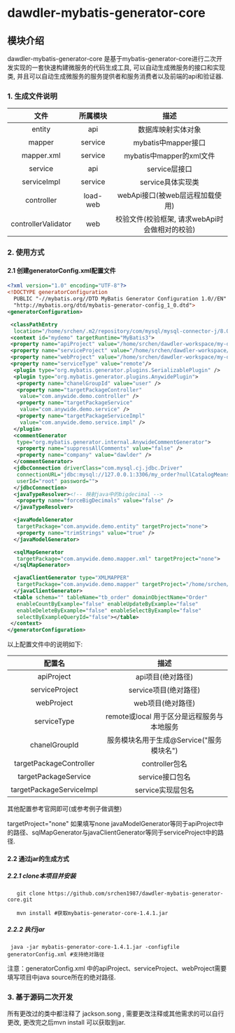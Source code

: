 # dawdler-mybatis-generator-core

## 模块介绍

dawdler-mybatis-generator-core 是基于mybatis-generator-core进行二次开发实现的一套快速构建微服务的代码生成工具, 可以自动生成微服务的接口和实现类, 并且可以自动生成微服务的服务提供者和服务消费者以及前端的api和验证器.

### 1. 生成文件说明

|        文件         | 所属模块 |                      描述                      |
| :-----------------: | :------: | :--------------------------------------------: |
|       entity        |   api    |               数据库映射实体对象               |
|       mapper        | service  |              mybatis中mapper接口               |
|     mapper.xml      | service  |            mybatis中mapper的xml文件            |
|       service       |   api    |                 service层接口                  |
|     serviceImpl     | service  |               service具体实现类                |
|     controller      | load-web |        webApi接口(被web层远程加载使用)         |
| controllerValidator |   web    | 校验文件(校验框架, 请求webApi时会做相对的校验) |

### 2. 使用方式

#### 2.1 创建generatorConfig.xml配置文件

```xml
<?xml version="1.0" encoding="UTF-8"?>
<!DOCTYPE generatorConfiguration
  PUBLIC "-//mybatis.org//DTD MyBatis Generator Configuration 1.0//EN"
  "http://mybatis.org/dtd/mybatis-generator-config_1_0.dtd">
<generatorConfiguration>

 <classPathEntry
  location="/home/srchen/.m2/repository/com/mysql/mysql-connector-j/8.0.32/mysql-connector-j-8.0.32.jar" />
 <context id="mydemo" targetRuntime="MyBatis3">
 <property name="apiProject" value="/home/srchen/dawdler-workspace/my-demo/src/main/java"/>
 <property name="serviceProject" value="/home/srchen/dawdler-workspace/my-demo/src/main/java"/>
 <property name="webProject" value="/home/srchen/dawdler-workspace/my-demo/src/main/java"/>
 <property name="serviceType" value="remote"/>
  <plugin type="org.mybatis.generator.plugins.SerializablePlugin" />
  <plugin type="org.mybatis.generator.plugins.AnywidePlugin">
   <property name="chanelGroupId" value="user" />
   <property name="targetPackageController"
    value="com.anywide.demo.controller" />
   <property name="targetPackageService"
    value="com.anywide.demo.service" />
   <property name="targetPackageServiceImpl"
    value="com.anywide.demo.service.impl" />
  </plugin>
  <commentGenerator
   type="org.mybatis.generator.internal.AnywideCommentGenerator">
   <property name="suppressAllComments" value="false" />
   <property name="company" value="dawlder" />
  </commentGenerator>
  <jdbcConnection driverClass="com.mysql.cj.jdbc.Driver"
   connectionURL="jdbc:mysql://127.0.0.1:3306/my_order?nullCatalogMeansCurrent=true&amp;useUnicode=true&amp;characterEncoding=utf8&amp;useSSL=false&amp;allowPublicKeyRetrieval=True"
   userId="root" password="">
  </jdbcConnection>
  <javaTypeResolver><!-- 映射java中的bigdecimal -->
   <property name="forceBigDecimals" value="false" />
  </javaTypeResolver>

  <javaModelGenerator
   targetPackage="com.anywide.demo.entity" targetProject="none">
   <property name="trimStrings" value="true" />
  </javaModelGenerator>

  <sqlMapGenerator
   targetPackage="com.anywide.demo.mapper.xml" targetProject="none">
  </sqlMapGenerator>

  <javaClientGenerator type="XMLMAPPER"
   targetPackage="com.anywide.demo.mapper" targetProject="/home/srchen/dawdler-workspace/my-demo/src/main/resources">
  </javaClientGenerator>
  <table schema="" tableName="tb_order" domainObjectName="Order"
   enableCountByExample="false" enableUpdateByExample="false"
   enableDeleteByExample="false" enableSelectByExample="false"
   selectByExampleQueryId="false"></table>
 </context>
</generatorConfiguration>
```

  以上配置文件中的说明如下:

  |          配置名          |                    描述                    |
  | :----------------------: | :----------------------------------------: |
  |        apiProject        |             api项目(绝对路径)              |
  |      serviceProject      |           service项目(绝对路径)            |
  |        webProject        |             web项目(绝对路径)              |
  |       serviceType        | remote或local 用于区分是远程服务与本地服务 |
  |      chanelGroupId       |  服务模块名用于生成@Service("服务模块名")  |
  | targetPackageController  |               controller包名               |
  |   targetPackageService   |              service接口包名               |
  | targetPackageServiceImpl |             service实现层包名              |

 其他配置参考官网即可(或参考例子做调整)

 targetProject="none" 如果填写none javaModelGenerator等同于apiProject中的路径、sqlMapGenerator与javaClientGenerator等同于serviceProject中的路径.

#### 2.2 通过jar的生成方式

##### 2.2.1 clone本项目并安装

```shell
   git clone https://github.com/srchen1987/dawdler-mybatis-generator-core.git

   mvn install #获取mybatis-generator-core-1.4.1.jar
   ```

##### 2.2.2 执行jar

```shell
 java -jar mybatis-generator-core-1.4.1.jar -configfile generatorConfig.xml #支持绝对路径
```

注意：generatorConfig.xml 中的apiProject、serviceProject、webProject需要填写项目中java source所在的绝对路径.

### 3. 基于源码二次开发

所有更改过的类中都注释了 jackson.song , 需要更改注释或其他需求的可以自行更改, 更改完之后mvn install 可以获取到jar.
